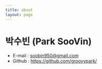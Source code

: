 ```yaml
---
title: about
layout: page
---
```


# 박수빈 (Park SooVin)

- E-mail : <soobin950@gmail.com>
- Github : <https://github.com/groovypark/>


